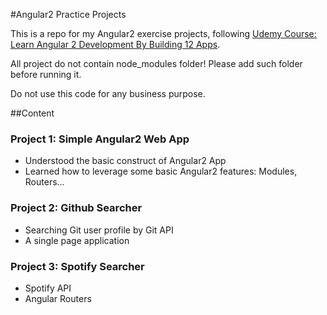 #Angular2 Practice Projects

This is a repo for my Angular2 exercise projects, following [Udemy Course: Learn Angular 2 Development By Building 12 Apps](https://www.udemy.com/learn-angular-2-development-by-building-10-apps).

All project do not contain node_modules folder! Please add such folder before running it.

Do not use this code for any business purpose.

##Content

### Project 1: Simple Angular2 Web App
- Understood the basic construct of Angular2 App
- Learned how to leverage some basic Angular2 features: Modules, Routers...

### Project 2: Github Searcher
- Searching Git user profile by Git API
- A single page application

### Project 3: Spotify Searcher
- Spotify API
- Angular Routers
